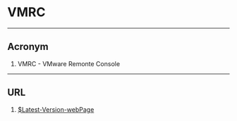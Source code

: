 # VMRC

---

## Acronym
1. VMRC - VMware Remonte Console

---

## URL
1. [$Latest-Version-webPage](www.vmware.com/go/download-vmrc)

